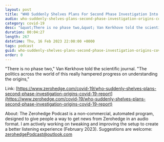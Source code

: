 ```yaml
---
layout: post
title: "WHO Suddenly Shelves Plans For Second Phase Investigation Into Origins Of COVID-19: Report"
audio: who-suddenly-shelves-plans-second-phase-investigation-origins-covid-19-report-0
category: covid-19
desc: "&quot;There is no phase two,&quot; Van Kerkhove told the scientific journal. &quot;The politics across the world of this really hampered progress on understanding the origins,&quot; "
duration: 00:04:27
length: 267
datetime: Thu, 16 Feb 2023 22:00:00 +0000
tags: podcast
guid: who-suddenly-shelves-plans-second-phase-investigation-origins-covid-19-report-0
order: 0
---
```

&quot;There is no phase two,&quot; Van Kerkhove told the scientific journal. &quot;The politics across the world of this really hampered progress on understanding the origins,&quot; 

Link: [https://www.zerohedge.com/covid-19/who-suddenly-shelves-plans-second-phase-investigation-origins-covid-19-report](https://www.zerohedge.com/covid-19/who-suddenly-shelves-plans-second-phase-investigation-origins-covid-19-report)

About: The Zerohedge Podcast is a non-commercial, automated program, designed to give people a way to get news from Zerohedge in an audio format.  I am actively working on tweaking and improving the setup to create a better listening experience (February 2023).  Suggestions are welcome: [zerohedgePodcast@outlook.com](mailto:zerohedgePodcast@outlook.com)